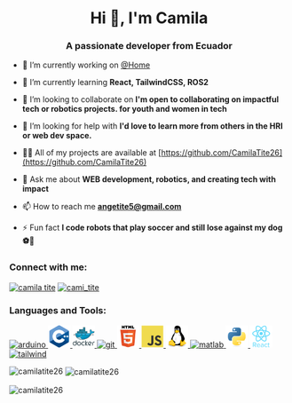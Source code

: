 <h1 align="center">Hi 👋, I'm Camila</h1>
<h3 align="center">A passionate developer from Ecuador</h3>

- 🔭 I’m currently working on [@Home](https://github.com/RoBorregos/home2)

- 🌱 I’m currently learning **React, TailwindCSS, ROS2**

- 👯 I’m looking to collaborate on **I'm open to collaborating on impactful tech or robotics projects. for youth and women in tech**

- 🤝 I’m looking for help with **I'd love to learn more from others in the HRI or web dev space.**

- 👨‍💻 All of my projects are available at [https://github.com/CamilaTite26](https://github.com/CamilaTite26)

- 💬 Ask me about **WEB development, robotics, and creating tech with impact**

- 📫 How to reach me **angetite5@gmail.com**

- ⚡ Fun fact **I code robots that play soccer and still lose against my dog ⚽🐶**

<h3 align="left">Connect with me:</h3>
<p align="left">
<a href="https://linkedin.com/in/camila tite" target="blank"><img align="center" src="https://raw.githubusercontent.com/rahuldkjain/github-profile-readme-generator/master/src/images/icons/Social/linked-in-alt.svg" alt="camila tite" height="30" width="40" /></a>
<a href="https://instagram.com/cami_tite" target="blank"><img align="center" src="https://raw.githubusercontent.com/rahuldkjain/github-profile-readme-generator/master/src/images/icons/Social/instagram.svg" alt="cami_tite" height="30" width="40" /></a>
</p>

<h3 align="left">Languages and Tools:</h3>
<p align="left"> <a href="https://www.arduino.cc/" target="_blank" rel="noreferrer"> <img src="https://cdn.worldvectorlogo.com/logos/arduino-1.svg" alt="arduino" width="40" height="40"/> </a> <a href="https://www.w3schools.com/cpp/" target="_blank" rel="noreferrer"> <img src="https://raw.githubusercontent.com/devicons/devicon/master/icons/cplusplus/cplusplus-original.svg" alt="cplusplus" width="40" height="40"/> </a> <a href="https://www.docker.com/" target="_blank" rel="noreferrer"> <img src="https://raw.githubusercontent.com/devicons/devicon/master/icons/docker/docker-original-wordmark.svg" alt="docker" width="40" height="40"/> </a> <a href="https://git-scm.com/" target="_blank" rel="noreferrer"> <img src="https://www.vectorlogo.zone/logos/git-scm/git-scm-icon.svg" alt="git" width="40" height="40"/> </a> <a href="https://www.w3.org/html/" target="_blank" rel="noreferrer"> <img src="https://raw.githubusercontent.com/devicons/devicon/master/icons/html5/html5-original-wordmark.svg" alt="html5" width="40" height="40"/> </a> <a href="https://developer.mozilla.org/en-US/docs/Web/JavaScript" target="_blank" rel="noreferrer"> <img src="https://raw.githubusercontent.com/devicons/devicon/master/icons/javascript/javascript-original.svg" alt="javascript" width="40" height="40"/> </a> <a href="https://www.linux.org/" target="_blank" rel="noreferrer"> <img src="https://raw.githubusercontent.com/devicons/devicon/master/icons/linux/linux-original.svg" alt="linux" width="40" height="40"/> </a> <a href="https://www.mathworks.com/" target="_blank" rel="noreferrer"> <img src="https://upload.wikimedia.org/wikipedia/commons/2/21/Matlab_Logo.png" alt="matlab" width="40" height="40"/> </a> <a href="https://www.python.org" target="_blank" rel="noreferrer"> <img src="https://raw.githubusercontent.com/devicons/devicon/master/icons/python/python-original.svg" alt="python" width="40" height="40"/> </a> <a href="https://reactjs.org/" target="_blank" rel="noreferrer"> <img src="https://raw.githubusercontent.com/devicons/devicon/master/icons/react/react-original-wordmark.svg" alt="react" width="40" height="40"/> </a> <a href="https://tailwindcss.com/" target="_blank" rel="noreferrer"> <img src="https://www.vectorlogo.zone/logos/tailwindcss/tailwindcss-icon.svg" alt="tailwind" width="40" height="40"/> </a> </p>

<p><img align="left" src="https://github-readme-stats.vercel.app/api/top-langs?username=camilatite26&show_icons=true&locale=en&layout=compact" alt="camilatite26" /></p>

<p>&nbsp;<img align="center" src="https://github-readme-stats.vercel.app/api?username=camilatite26&show_icons=true&locale=en" alt="camilatite26" /></p>

<p><img align="center" src="https://github-readme-streak-stats.herokuapp.com/?user=camilatite26&" alt="camilatite26" /></p>
